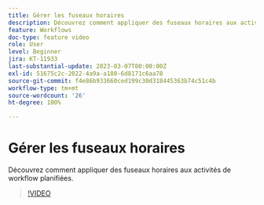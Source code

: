 ```yaml
---
title: Gérer les fuseaux horaires
description: Découvrez comment appliquer des fuseaux horaires aux activités de workflow planifiées.
feature: Workflows
doc-type: feature video
role: User
level: Beginner
jira: KT-11933
last-substantial-update: 2023-03-07T00:00:00Z
exl-id: 51675c2c-2022-4a9a-a180-6d8171c6aa78
source-git-commit: f4e86b933660ced199c30d318445363b74c51c4b
workflow-type: tm+mt
source-wordcount: '26'
ht-degree: 100%

---
```


# Gérer les fuseaux horaires

Découvrez comment appliquer des fuseaux horaires aux activités de workflow planifiées.

>[!VIDEO](https://video.tv.adobe.com/v/3416040?quality=12&learn=on)
